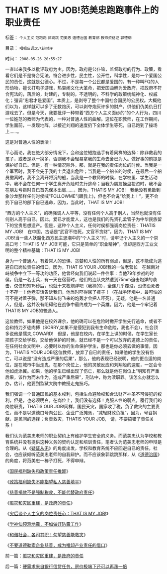 # THAT&nbsp;IS&nbsp;&nbsp;MY&nbsp;JOB!范美忠跑跑事件上的职业责任

标签： `个人主义` `范跑跑` `郭跳跳` `范美忠` `道德治国` `教育部` `教师资格证` `郭德纲` 

目录： `唱唱反调之八卦时评`

时间： `2008-05-26 20:55:27`

一直以来我多以批评政府为主。因为，政府是公仆嘛，监督政府的行为、政策，看看它们是不是符合宪法，符合进步性，民主性，公开性，科学性，是每一个爱国公民的责任，这就是公德心。不过，不是每一个公民都是爱国的，有一种叫FQ的人形动物，擅长打电子游戏，热衷闹文化大革命，把爱国曲解为爱政府，把政府不符合宪法的，落后的，封建的，专制的，不透明的，不科学的政策统统神化、权威化；强调“忠君才是爱国”。本质上，是剥夺了整个中国社会国民的公民权。大概他们以为，这样就可以多了无数炮灰，可以剥夺炮灰许多的财产，供他们仇美仇日打游戏去了。但是今天，我要批评一种带着“西方个人主义面纱的”的个人行为，四川一位姓范的教师为代表的，一种对普通人性的曲解。这位在职教师，在工作期间，学生面前，一发现地阵，以接近刘翔的速度扔下全体学生等死，自已跑到了操场上……。

这是对普通人性的亵渎！

平心而论，我在绝大部分情况下，会和这位短跑选手有着同样的选择：除非救我的孩子，或者是以一换多，否则我不会轻易拿我的生命去舍已为人。做好事的前提是保护好自已。但是，有一种情况除外，那，就是在我的责任岗位的时侯。当我是一个军官时，我不会先于我的士兵退出危险；当我是一个船长的时侯，在最后一个船员撤离时，我不会离开将沉的船，当我是一个教师的时侯，在学校里、学生活动中，我不会在任何一个学生离开危险时先行逃命；当我为朋友操盘投资时，我不会在朋友亏损时自已首先保本出局……，因为，THATIS MY JOB!　我绝没有勇敢到象沙龙那样任何时侯喊“FOLLOWME”(跟我上)，但也不会说“给我上！”，更不会扔下自已的部下自已逃命，因为，当此时，THAT IS MY JOB!

“西方的个人主义”，的确强调人人平等，没有任何个人高于别人，当然也就没有任何别人高于自已。因此，爱已才能爱人，这也是我们的先贤孔孟管子为中华民族留下的宝贵思想遗产。但是，这种个人主义，任何时侯都强调岗位责任：THATIS MY JOB!　在中国，古话是“武官不怕死，文官不贪财”，因为，THAT IS MY JOB!当一些人妖魔化西方民主思潮中的“个人主义”时，请牢记个人主义的一个崇高口号：THAT IS MY JOB!可能，它只是简单的“职业精神”，但却是西方工业文明的整个精神基础：THAT IS MY JOB!

身为一个普通人，有着常人的恐惧、贪婪和人性的所有弱点，但是，这不能成为逃避自已岗位责任的借口，因为，THAT IS YOUR JOB!我的一位老营长　在越南对峙战争中立下一等功的功臣，他曾经向我们说起一件往事：当他79年参战的时侯，仍是一名士兵，有一天在宿营时，他们的连队突然遭到75mm迫击炮弹的袭击，仅仅短短15秒后，也就十来枚炮弹吧（我猜的），全连几乎覆没，没伤没死者十不存一！他老实话告诉我们，他当时吓得尿了裤子！（在战争环境中，最可怕的可不是对着子弹，那不知从何飞来的炮轰才会把人吓死）。无疑，他是一名普通人，但是，这并没有阻碍他在战争中最终成为一个英雄。因为，他是一个牢记着THATIS MY JOB的普通人。

这位教师，如果他是在校外课余，他的确可以在危险时撇开学生先行逃命，或者不会和持刀歹徒肉搏（SORRY,如果不是侵犯到我有生命危险，我也不会），社会顶多说他是懦夫,COWARD!　但是，他是在校内，在学生上课的时侯，在学生家长把孩子交给学校，交给他保护的时侯，就已经不是一个可以放弃的道德上的责任，在任何社会文明中，必要时以你的生命保护学生，那也是你必须去做的事情，因为，THATIS YOUR JOB!这位教师，放弃了自已的责任，如果他的学生没有伤亡，可以说是“没有造成严重的后果”，那么，他的表现已经说明，他的更合适的岗位，是在城市中当走鬼，在那个岗位上，他的灵敏反应和刘翔般的速度，一定会令他如虎添翼。如果，他的学生已经出现了伤亡，那么就是他在岗位上“明知有严重后果，该作为而未作为，造成严重后果”，刑法中，称为渎职罪。该怎么办就怎么办，估计，他要到监狱大院中教授走鬼技巧。

我们强调一个普通国民的基本权利，包括生命避险权和合法财产神圣不可侵犯的权利，但是，也必须明白，在岗位上，我们没有选择！克服人性的弱点，覆行我们的岗位职责，THATIS OUR JOB!同样，国民天灾，国家收了税，负了救灾的主要责任，而不是以道德口号向公民、企业广泛摊派，“减轻财政负担”，因为，号召捐献，是民间的选择；负责救灾，THATIS YOUR JOB,　请，不要搞错了责任关系！

我们认为范美忠老师的职业契约上有维护学生安全的义务。而范美忠认为学校和教育系统并没有提供这种义务的契约认定和培训责任，笔者认为范美忠老师的申辩是合理的。从《[疑证从无](../../../2009/5/19/疑证与实证的精确语义，及疑证从无.md)》的角度出发，学校和教育系统不应回避自已的责任，社会，也应该倾听范美忠老师的自我辩护。而不应该象郭跳跳那样，从《[道德治国](../../../2008/7/30/道德治国，走在内战消亡的路上.md)》的角度，将范美忠一棒子打死，不得申辩。

《[国民福利缺失和政策责任推卸](../../../2007/10/5/再谈国民福利缺失和政策责任推卸.md)》

《[政策福利缺失不能指望私人慈善填平](../../../2007/10/5/慈善捐款不是富人义务，政策福利缺失不能指望私人慈善.md)》

《[慈善捐款不是强制税收，不能代替政府责任](../../../2008/5/15/慈善捐款不是强制税收，不能代替政府责任.md)》

《[赈灾和灾区重建，是政府的责任](../../../2008/6/1/灾区物资涨价是救灾必须！社会保障是政府的责任.md)》

《[灾后谈个人主义的岗位责任心：THAT IS MY JOB!](../../../2008/5/26/THATISMYJOB!范美忠跑跑事件上的职业责任.md)》

《[学神仙预测地震，不如做好防震工作](../../../2008/5/13/非要预测地震，就可以建危房了.md)》

《[和谐社会，各司其职！勿望慈善能救灾](../../../2008/5/19/和谐社会，各司其职！泛道德论者，戒！.md)》

《[不要道德勒索企业慈善，成为推卸产业责任的借口](../../../2008/5/20/不要让企业的“被动摊派”变成“社会责任”.md)》



前一篇：[赈灾和灾区重建，是政府的责任](../../../2008/5/23/赈灾和灾区重建，是政府的责任.md)

后一篇：[硬需求来自银行信贷任务，房价极端下还可以再涨一倍](../../../2008/5/27/硬需求来自银行信贷任务，房价极端下还可以再涨一倍.md)
